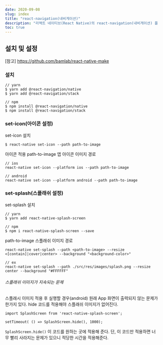 ```yaml
---
date: 2020-09-08
slug: index
title: "react-navigation(내비게이션)"
description: "리액트 네이티브(React Native)의 react-navigation(내비게이션) 플러그인에 대한 가이드"
toc: true
---
```


## 설치 및 설정

[참고] https://github.com/bamlab/react-native-make

### 설치

```
// yarn
$ yarn add @react-navigation/native
$ yarn add @react-navigation/stack

// npm
$ npm install @react-navigation/native
$ npm install @react-navigation/stack
```

### set-icon(아이콘 설정)

set-icon 설치
```
$ react-native set-icon --path path-to-image
```

아이콘 적용
path-to-image 앱 아이콘 이미지 경로
```
// ios
react-native set-icon --platform ios --path path-to-image

// android
react-native set-icon --platform android --path path-to-image
```

### set-splash(스플래쉬 설정)

set-splash 설치
```
// yarn
$ yarn add react-native-splash-screen

// npm
$ npm i react-native-splash-screen --save
```

path-to-image 스플래쉬 이미지 경로
```
react-native set-splash --path <path-to-image> --resize <[contain]|cover|center> --background "<background-color>"

// ex
react-native set-splash --path ./src/res/images/splash.png --resize center --background "#FFFFFF"
```

###### 스플래쉬 이미지가 지속되는 문제
스플래시 이미지 적용 후 실행할 경우(android) 원래 App 화면이 출력되지 않는 문제가 한가지 있다. 
hide 코드를 적용해야 스플래쉬 이미지가 없어진다.

```
import SplashScreen from 'react-native-splash-screen';

setTimeout( () => SplashScreen.hide(), 1000);
```

`SplashScreen.hide()` 이 코드를 원하는 곳에 적용해 준다. 단, 이 코드만 적용하면 너무 빨리 사라지는 문제가 있으니 적당한 시간을 적용해준다.